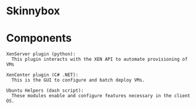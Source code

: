 Skinnybox
=========

  Components
  ==========
  
    XenServer plugin (python):
      This plugin interacts with the XEN API to automate provisioning of VMs
    
    XenCenter plugin (C# .NET):
      This is the GUI to configure and batch deploy VMs.
    
    Ubuntu Helpers (dash script):
      These modules enable and configure features necessary in the client OS.

